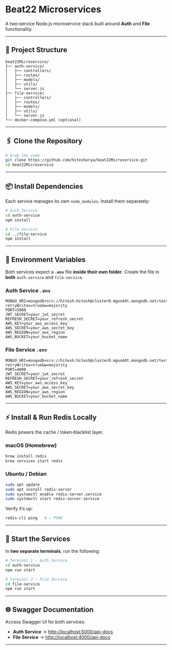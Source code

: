 # Beat22 Microservices

A two‑service Node.js microservice stack built around **Auth** and **File** functionality.

---

## 📂 Project Structure

```text
beat22Microservice/
├── auth-service/
│   ├── controllers/
│   ├── routes/
│   ├── models/
│   ├── utils/
│   └── server.js
├── file-service/
│   ├── controllers/
│   ├── routes/
│   ├── models/
│   ├── utils/
│   └── server.js
└── docker-compose.yml (optional)
```

---

## 🖇️ Clone the Repository

```bash
# Grab the code
git clone https://github.com/hitesharya/beat22Microservice.git
cd beat22Microservice
```

---

## 📦 Install Dependencies

Each service manages its own `node_modules`. Install them separately:

```bash
# Auth Service
cd auth-service
npm install

# File Service
cd ../file-service
npm install
```

---

## 🔐 Environment Variables

Both services expect a **`.env`** file **inside their own folder**. Create the file in **both** `auth-service` and `file-service`.

### Auth Service `.env`

```dotenv
MONGO_URI=mongodb+srv://hitesh:hitesh@cluster0.mgon4dt.mongodb.net/test_project?retryWrites=true&w=majority
PORT=5000
JWT_SECRET=your_jwt_secret
REFRESH_SECRET=your_refresh_secret
AWS_KEY=your_aws_access_key
AWS_SECRET=your_aws_secret_key
AWS_REGION=your_aws_region
AWS_BUCKET=your_bucket_name
```

### File Service `.env`

```dotenv
MONGO_URI=mongodb+srv://hitesh:hitesh@cluster0.mgon4dt.mongodb.net/test_project?retryWrites=true&w=majority
PORT=4000
JWT_SECRET=your_jwt_secret
REFRESH_SECRET=your_refresh_secret
AWS_KEY=your_aws_access_key
AWS_SECRET=your_aws_secret_key
AWS_REGION=your_aws_region
AWS_BUCKET=your_bucket_name
```

---

## ⚡ Install & Run Redis Locally

Redis powers the cache / token‑blacklist layer.

### macOS (Homebrew)

```bash
brew install redis
brew services start redis
```

### Ubuntu / Debian

```bash
sudo apt update
sudo apt install redis-server
sudo systemctl enable redis-server.service
sudo systemctl start redis-server.service
```

Verify it’s up:

```bash
redis-cli ping   # → PONG
```

---

## 🚀 Start the Services

In **two separate terminals**, run the following:

```bash
# Terminal 1 – Auth Service
cd auth-service
npm run start
```

```bash
# Terminal 2 – File Service
cd file-service
npm run start
```

---

## 🌐 Swagger Documentation

Access Swagger UI for both services:

* **Auth Service** → [http://localhost:5000/api-docs](http://localhost:5000/api-docs)
* **File Service** → [http://localhost:4000/api-docs](http://localhost:4000/api-docs)

---


